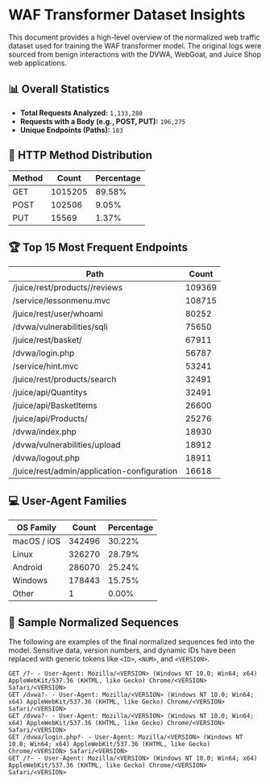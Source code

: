 
# WAF Transformer Dataset Insights

This document provides a high-level overview of the normalized web traffic dataset used for training the WAF transformer model. The original logs were sourced from benign interactions with the DVWA, WebGoat, and Juice Shop web applications.

## 📊 Overall Statistics
- **Total Requests Analyzed:** `1,133,280`
- **Requests with a Body (e.g., POST, PUT):** `196,275`
- **Unique Endpoints (Paths):** `183`

## 📡 HTTP Method Distribution
| Method   |   Count | Percentage   |
|----------|---------|--------------|
| GET      | 1015205 | 89.58%       |
| POST     |  102506 | 9.05%        |
| PUT      |   15569 | 1.37%        |

## 🏆 Top 15 Most Frequent Endpoints
| Path                                        |   Count |
|---------------------------------------------|---------|
| /juice/rest/products/<NUM>/reviews          |  109369 |
| /service/lessonmenu.mvc                     |  108715 |
| /juice/rest/user/whoami                     |   80252 |
| /dvwa/vulnerabilities/sqli                  |   75650 |
| /juice/rest/basket/<NUM>                    |   67911 |
| /dvwa/login.php                             |   56787 |
| /service/hint.mvc                           |   53241 |
| /juice/rest/products/search                 |   32491 |
| /juice/api/Quantitys                        |   32491 |
| /juice/api/BasketItems                      |   26600 |
| /juice/api/Products/<NUM>                   |   25276 |
| /dvwa/index.php                             |   18930 |
| /dvwa/vulnerabilities/upload                |   18912 |
| /dvwa/logout.php                            |   18911 |
| /juice/rest/admin/application-configuration |   16618 |

## 💻 User-Agent Families
| OS Family   |   Count | Percentage   |
|-------------|---------|--------------|
| macOS / iOS |  342496 | 30.22%       |
| Linux       |  326270 | 28.79%       |
| Android     |  286070 | 25.24%       |
| Windows     |  178443 | 15.75%       |
| Other       |       1 | 0.00%        |

## 📜 Sample Normalized Sequences
The following are examples of the final normalized sequences fed into the model. Sensitive data, version numbers, and dynamic IDs have been replaced with generic tokens like `<ID>`, `<NUM>`, and `<VERSION>`.

```
GET /?- - User-Agent: Mozilla/<VERSION> (Windows NT 10.0; Win64; x64) AppleWebKit/537.36 (KHTML, like Gecko) Chrome/<VERSION> Safari/<VERSION>
GET /dvwa?- - User-Agent: Mozilla/<VERSION> (Windows NT 10.0; Win64; x64) AppleWebKit/537.36 (KHTML, like Gecko) Chrome/<VERSION> Safari/<VERSION>
GET /dvwa?- - User-Agent: Mozilla/<VERSION> (Windows NT 10.0; Win64; x64) AppleWebKit/537.36 (KHTML, like Gecko) Chrome/<VERSION> Safari/<VERSION>
GET /dvwa/login.php?- - User-Agent: Mozilla/<VERSION> (Windows NT 10.0; Win64; x64) AppleWebKit/537.36 (KHTML, like Gecko) Chrome/<VERSION> Safari/<VERSION>
GET /?- - User-Agent: Mozilla/<VERSION> (Windows NT 10.0; Win64; x64) AppleWebKit/537.36 (KHTML, like Gecko) Chrome/<VERSION> Safari/<VERSION>
```
